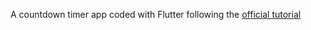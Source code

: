 A countdown timer app coded with Flutter following the [official tutorial](https://bloclibrary.dev/#/fluttertimertutorial)
